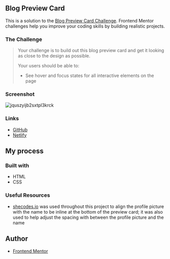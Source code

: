 ## Blog Preview Card

This is a solution to the [Blog Preview Card Challenge](https://www.frontendmentor.io/challenges/blog-preview-card-ckPaj01IcS). Frontend Mentor challenges help you improve your coding skills by building realistic projects.

### The Challenge

>Your challenge is to build out this blog preview card and get it looking as close to the design as possible.
>
>Your users should be able to:
>
> - See hover and focus states for all interactive elements on the page

### Screenshot
![jquszyijb2sxtpl3krck](https://github.com/user-attachments/assets/f94a7535-482d-4ac7-ab70-05474579a817)

### Links

- [GitHub](https://sunny-pothos-6873cd.netlify.app/)
- [Netlify](https://github.com/kateahn6/blog-preview-card/tree/main)

## My process

### Built with
- HTML
- CSS

### Useful Resources

- [shecodes.io](https://www.shecodes.io/) was used throughout this project to align the profile picture with the name to be inline at the bottom of the preview card; it was also used to help adjust the spacing with between the profile picture and the name

## Author
- [Frontend Mentor](https://www.frontendmentor.io/profile/kateahn6)
